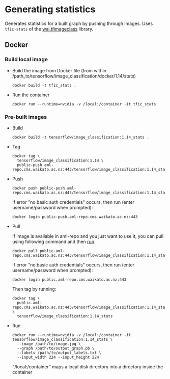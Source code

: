 # Generating statistics

Generates statistics for a built graph by pushing through images.
Uses `tfic-stats` of the [wai.tfimageclass](https://pypi.org/project/wai.tfimageclass/)
library.

## Docker

### Build local image

* Build the image from Docker file (from within /path_to/tensorflow/image_classification/docker/1.14/stats)

  ```commandline
  docker build -t tfic_stats .
  ```

* Run the container

  ```commandline
  docker run --runtime=nvidia -v /local:/container -it tfic_stats
  ```

### Pre-built images

* Build

  ```commandline
  docker build -t tensorflow/image_classification:1.14_stats .
  ```
  
* Tag

  ```commandline
  docker tag \
    tensorflow/image_classification:1.14 \
    public-push.aml-repo.cms.waikato.ac.nz:443/tensorflow/image_classification:1.14_stats
  ```
  
* Push

  ```commandline
  docker push public-push.aml-repo.cms.waikato.ac.nz:443/tensorflow/image_classification:1.14_stats
  ```
  If error "no basic auth credentials" occurs, then run (enter username/password when prompted):
  
  ```commandline
  docker login public-push.aml-repo.cms.waikato.ac.nz:443
  ```
  
* Pull

  If image is available in aml-repo and you just want to use it, you can pull using following command and then [run](#run).

  ```commandline
  docker pull public.aml-repo.cms.waikato.ac.nz:443/tensorflow/image_classification:1.14_stats
  ```
  If error "no basic auth credentials" occurs, then run (enter username/password when prompted):
  
  ```commandline
  docker login public.aml-repo.cms.waikato.ac.nz:443
  ```
  Then tag by running:
  
  ```commandline
  docker tag \
    public.aml-repo.cms.waikato.ac.nz:443/tensorflow/image_classification:1.14_stats \
    tensorflow/image_classification:1.14_stats
  ```

* <a name="run">Run</a>

  ```commandline
  docker run --runtime=nvidia -v /local:/container -it tensorflow/image_classification:1.14_stats \
    --image /path/to/image.jpg \
    --graph /path/to/output_graph.pb \
    --labels /path/to/output_labels.txt \
    --input_width 224 --input_height 224
  ```
  "/local:/container" maps a local disk directory into a directory inside the container

